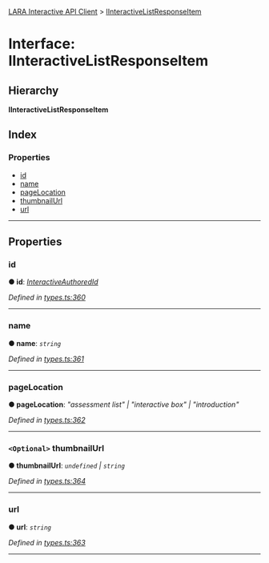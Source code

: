 [LARA Interactive API Client](../README.md) > [IInteractiveListResponseItem](../interfaces/iinteractivelistresponseitem.md)

# Interface: IInteractiveListResponseItem

## Hierarchy

**IInteractiveListResponseItem**

## Index

### Properties

* [id](iinteractivelistresponseitem.md#id)
* [name](iinteractivelistresponseitem.md#name)
* [pageLocation](iinteractivelistresponseitem.md#pagelocation)
* [thumbnailUrl](iinteractivelistresponseitem.md#thumbnailurl)
* [url](iinteractivelistresponseitem.md#url)

---

## Properties

<a id="id"></a>

###  id

**● id**: *[InteractiveAuthoredId](../#interactiveauthoredid)*

*Defined in [types.ts:360](../../../lara-typescript/src/interactive-api-client/types.ts#L360)*

___
<a id="name"></a>

###  name

**● name**: *`string`*

*Defined in [types.ts:361](../../../lara-typescript/src/interactive-api-client/types.ts#L361)*

___
<a id="pagelocation"></a>

###  pageLocation

**● pageLocation**: *"assessment list" \| "interactive box" \| "introduction"*

*Defined in [types.ts:362](../../../lara-typescript/src/interactive-api-client/types.ts#L362)*

___
<a id="thumbnailurl"></a>

### `<Optional>` thumbnailUrl

**● thumbnailUrl**: *`undefined` \| `string`*

*Defined in [types.ts:364](../../../lara-typescript/src/interactive-api-client/types.ts#L364)*

___
<a id="url"></a>

###  url

**● url**: *`string`*

*Defined in [types.ts:363](../../../lara-typescript/src/interactive-api-client/types.ts#L363)*

___


